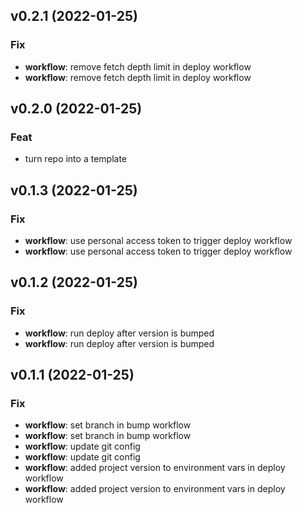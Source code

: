 ## v0.2.1 (2022-01-25)

### Fix

- **workflow**: remove fetch depth limit in deploy workflow
- **workflow**: remove fetch depth limit in deploy workflow

## v0.2.0 (2022-01-25)

### Feat

- turn repo into a template

## v0.1.3 (2022-01-25)

### Fix

- **workflow**: use personal access token to trigger deploy workflow
- **workflow**: use personal access token to trigger deploy workflow

## v0.1.2 (2022-01-25)

### Fix

- **workflow**: run deploy after version is bumped
- **workflow**: run deploy after version is bumped

## v0.1.1 (2022-01-25)

### Fix

- **workflow**: set branch in bump workflow
- **workflow**: set branch in bump workflow
- **workflow**: update git config
- **workflow**: update git config
- **workflow**: added project version to environment vars in deploy workflow
- **workflow**: added project version to environment vars in deploy workflow

